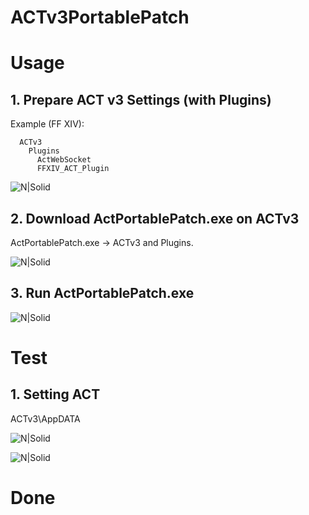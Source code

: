 # ACTv3PortablePatch

# Usage

## 1. Prepare ACT v3 Settings (with Plugins) ##

Example (FF XIV):
```
  ACTv3
    Plugins
      ActWebSocket
      FFXIV_ACT_Plugin
```
![N|Solid](https://raw.githubusercontent.com/ZCube/ACTv3PortablePatch/master/ScreenShots/Image1.png)

## 2. Download ActPortablePatch.exe on ACTv3 ##
  ActPortablePatch.exe -> ACTv3 and Plugins.
  
![N|Solid](https://raw.githubusercontent.com/ZCube/ACTv3PortablePatch/master/ScreenShots/Image2.png)
  
## 3. Run ActPortablePatch.exe ##

![N|Solid](https://raw.githubusercontent.com/ZCube/ACTv3PortablePatch/master/ScreenShots/Image3.png)


# Test

## 1. Setting ACT ##
  ACTv3\AppDATA

![N|Solid](https://raw.githubusercontent.com/ZCube/ACTv3PortablePatch/master/ScreenShots/Image4.png)

![N|Solid](https://raw.githubusercontent.com/ZCube/ACTv3PortablePatch/master/ScreenShots/Image5.png)

# Done




